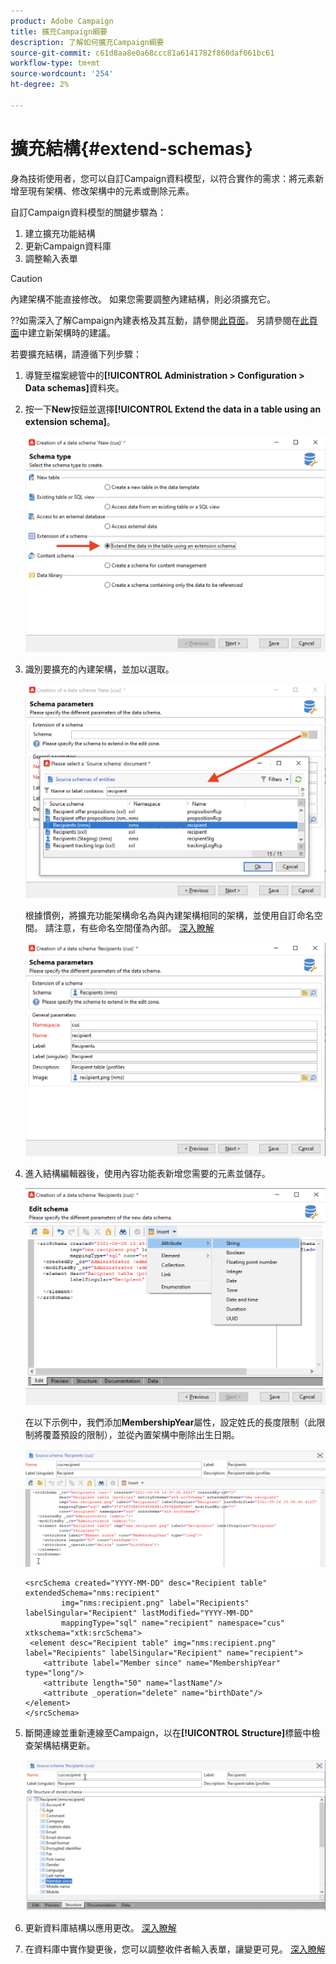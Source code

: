 ```yaml
---
product: Adobe Campaign
title: 擴充Campaign綱要
description: 了解如何擴充Campaign綱要
source-git-commit: c61d8aa8e0a68ccc81a6141782f860daf061bc61
workflow-type: tm+mt
source-wordcount: '254'
ht-degree: 2%

---
```


# 擴充結構{#extend-schemas}

身為技術使用者，您可以自訂Campaign資料模型，以符合實作的需求：將元素新增至現有架構、修改架構中的元素或刪除元素。

自訂Campaign資料模型的關鍵步驟為：

1. 建立擴充功能結構
1. 更新Campaign資料庫
1. 調整輸入表單

>[!CAUTION]
>內建架構不能直接修改。 如果您需要調整內建結構，則必須擴充它。

??如需深入了解Campaign內建表格及其互動，請參閱[此頁面](datamodel.md)。 另請參閱在[此頁面](create-schema.md)中建立新架構時的建議。

若要擴充結構，請遵循下列步驟：

1. 導覽至檔案總管中的&#x200B;**[!UICONTROL Administration > Configuration > Data schemas]**&#x200B;資料夾。
1. 按一下&#x200B;**New**&#x200B;按鈕並選擇&#x200B;**[!UICONTROL Extend the data in a table using an extension schema]**。

   ![](assets/extend-schema-option.png)

1. 識別要擴充的內建架構，並加以選取。

   ![](assets/extend-schema-select.png)

   根據慣例，將擴充功能架構命名為與內建架構相同的架構，並使用自訂命名空間。  請注意，有些命名空間僅為內部。 [深入瞭解](schemas.md#reserved-namespaces)

   ![](assets/extend-schema-validate.png)

1. 進入結構編輯器後，使用內容功能表新增您需要的元素並儲存。

   ![](assets/extend-schema-edit.png)

   在以下示例中，我們添加&#x200B;**MembershipYear**&#x200B;屬性，設定姓氏的長度限制（此限制將覆蓋預設的限制），並從內置架構中刪除出生日期。

   ![](assets/extend-schema-sample.png)

   ```
   <srcSchema created="YYYY-MM-DD" desc="Recipient table" extendedSchema="nms:recipient"
           img="nms:recipient.png" label="Recipients" labelSingular="Recipient" lastModified="YYYY-MM-DD"
           mappingType="sql" name="recipient" namespace="cus" xtkschema="xtk:srcSchema">
    <element desc="Recipient table" img="nms:recipient.png" label="Recipients" labelSingular="Recipient" name="recipient">
       <attribute label="Member since" name="MembershipYear" type="long"/>
       <attribute length="50" name="lastName"/>
       <attribute _operation="delete" name="birthDate"/>
   </element>
   </srcSchema>
   ```

1. 斷開連線並重新連線至Campaign，以在&#x200B;**[!UICONTROL Structure]**&#x200B;標籤中檢查架構結構更新。

   ![](assets/extend-schema-structure.png)

1. 更新資料庫結構以應用更改。 [深入瞭解](update-database-structure.md)

1. 在資料庫中實作變更後，您可以調整收件者輸入表單，讓變更可見。 [深入瞭解](forms.md)
